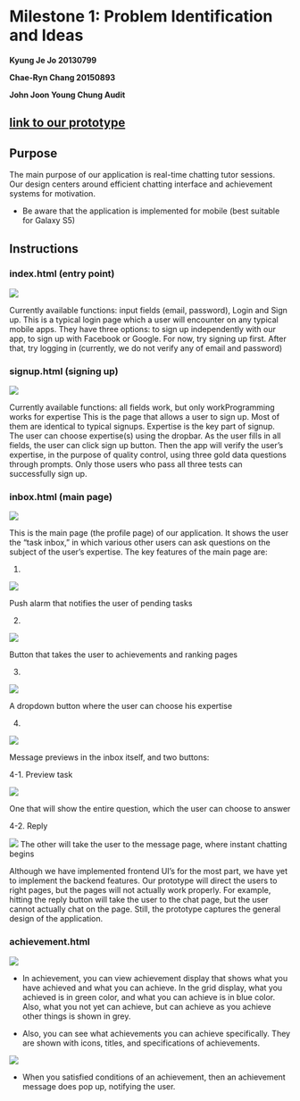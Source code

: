 # Milestone 1: Problem Identification and Ideas

**Kyung Je Jo 20130799**

**Chae-Ryn Chang 20150893**

**John Joon Young Chung Audit**

## [link to our prototype](https://swiftyq.github.io/)

## Purpose
The main purpose of our application is real-time chatting tutor sessions. Our design centers around efficient chatting interface and achievement systems for motivation. 

* Be aware that the application is implemented for mobile (best suitable for Galaxy S5)


## Instructions

### index.html (entry point)

<img src="img/index.png"/>

Currently available functions: input fields (email, password), Login and Sign up. 
This is a typical login page which a user will encounter on any typical mobile apps. They have three options: to sign up independently with our app, to sign up with Facebook or Google. For now, try signing up first. After that, try logging in (currently, we do not verify any of email and password)

### signup.html (signing up)

<img src="img/signup.png"/>

Currently available functions: all fields work, but only workProgramming works for expertise 
This is the page that allows a user to sign up. Most of them are identical to typical signups. Expertise is the key part of signup. The user can choose expertise(s) using the dropbar. As the user fills in all fields, the user can click sign up button. Then the app will verify the user’s expertise, in the purpose of quality control, using three gold data questions through prompts. Only those users who pass all three tests can successfully sign up. 

### inbox.html (main page)

<img src="img/inbox1.png"/>

This is the main page (the profile page) of our application. It shows the user the “task inbox,” in which various other users can ask questions on the subject of the user’s expertise. The key features of the main page are:

1. 

<img src="img/inbox2.png"/>

Push alarm that notifies the user of pending tasks

2.

<img src="img/inbox3.png"/>

Button that takes the user to achievements and ranking pages

3.

<img src="img/inbox3.png"/>

A dropdown button where the user can choose his expertise

4.

<img src="img/inbox4.png"/>

Message previews in the inbox itself, and two buttons:

4-1. Preview task

<img src="img/inbox5.png"/>

One that will show the entire question, which the user can choose to answer

4-2. Reply

<img src="img/inbox6.png"/>
The other will take the user to the message page, where instant chatting begins

Although we have implemented frontend UI’s for the most part, we have yet to implement the backend features. Our prototype will direct the users to right pages, but the pages will not actually work properly. For example, hitting the reply button will take the user to the chat page, but the user cannot actually chat on the page. Still, the prototype captures the general design of the application. 

### achievement.html
<img src="img/achievement1.png"/>

* In achievement, you can view achievement display that shows what you have achieved and what you can achieve. In the grid display, what you achieved is in green color, and what you can achieve is in blue color. Also, what you not yet can achieve, but can achieve as you achieve other things is shown in grey. 

* Also, you can see what achievements you can achieve specifically. They are shown with icons, titles, and specifications of achievements.

<img src="img/achievement2.png"/>

* When you satisfied conditions of an achievement, then an achievement message does pop up, notifying the user.

